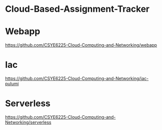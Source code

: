 # Cloud-Based-Assignment-Tracker

# Webapp
https://github.com/CSYE6225-Cloud-Computing-and-Networking/webapp
# Iac
https://github.com/CSYE6225-Cloud-Computing-and-Networking/iac-pulumi
# Serverless  
https://github.com/CSYE6225-Cloud-Computing-and-Networking/serverless
